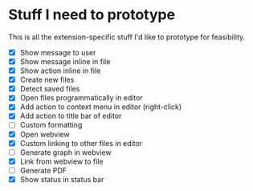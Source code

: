 # Stuff I need to prototype

This is all the extension-specific stuff I'd like to prototype for feasibility.

- [x] Show message to user
- [x] Show message inline in file
- [x] Show action inline in file
- [x] Create new files
- [x] Detect saved files
- [x] Open files programmatically in editor
- [x] Add action to context menu in editor (right-click)
- [x] Add action to title bar of editor
- [ ] Custom formatting
- [x] Open webview
- [x] Custom linking to other files in editor
- [ ] Generate graph in webview
- [x] Link from webview to file
- [ ] Generate PDF
- [x] Show status in status bar
